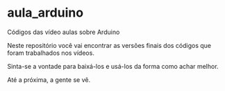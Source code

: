 # aula_arduino
Códigos das vídeo aulas sobre Arduino

Neste repositório você vai encontrar as versões finais dos códigos que foram trabalhados nos vídeos.

Sinta-se a vontade para baixá-los e usá-los da forma como achar melhor.

Até a próxima, a gente se vê.
